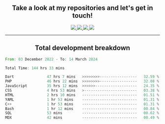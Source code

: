 <h2 align="center">
  Take a look at my repositories and let's get in touch!
</h2>
<p align="center">
  <a href="https://www.instagram.com/rayhanarkan?igsh=MXM3dHhmMTZ3ZWVsaA==">
    <img src="https://img.icons8.com/material-outlined/30/689d6a/instagram.png"/>
  </a>
  <a href="https://www.linkedin.com/in/rayhanarkan/">
    <img src="https://img.icons8.com/material-outlined/30/689d6a/linkedin.png"/>
  </a>
  <a href="">
    <img src="https://img.icons8.com/material-outlined/30/689d6a/geography.png"/>
  </a>
  <a href="mailto:rayhanarkan30@gmail.com">
    <img src="https://img.icons8.com/material-outlined/30/689d6a/email.png"/>
  </a>
</p>

---

<h2 align="center">Total development breakdown</h2>

<p align="center">
<!--START_SECTION:waka-->

```rust
From: 03 December 2022 - To: 14 March 2024

Total Time: 144 hrs 33 mins

Dart               47 hrs 7 mins   >>>>>>>>-----------------   32.59 %
PHP                46 hrs 22 mins  >>>>>>>>-----------------   32.08 %
JavaScript         35 hrs 12 mins  >>>>>>-------------------   24.35 %
CSS                4 hrs 53 mins   >------------------------   03.38 %
HTML               2 hrs 10 mins   -------------------------   01.51 %
YAML               1 hr 53 mins    -------------------------   01.31 %
C++                1 hr 53 mins    -------------------------   01.31 %
Bash               1 hr 12 mins    -------------------------   00.84 %
SQL                53 mins         -------------------------   00.62 %
MDX                42 mins         -------------------------   00.49 %
```

<!--END_SECTION:waka-->
</p>
